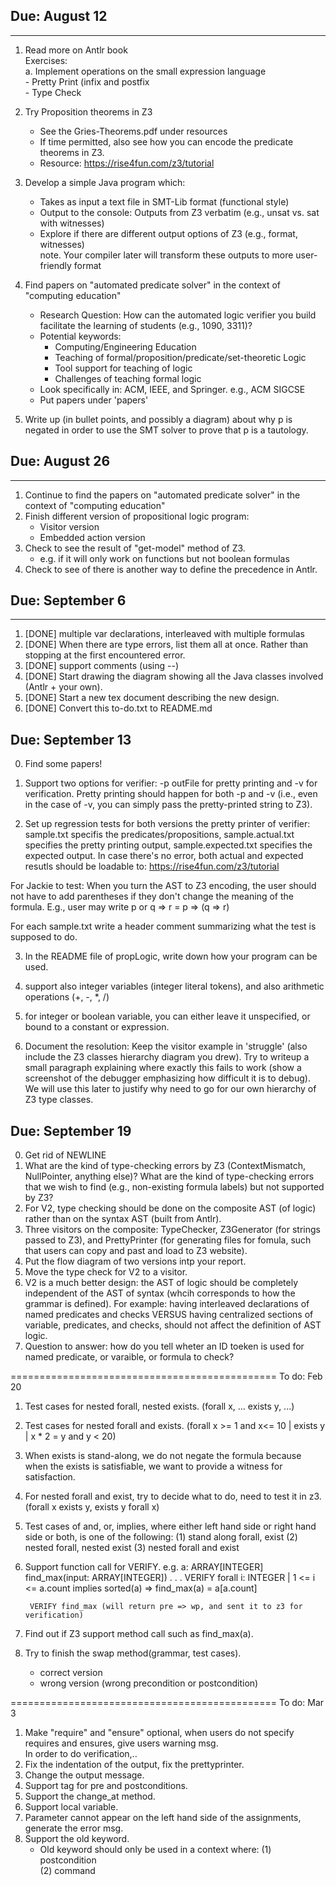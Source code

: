 ## Due: August 12
---
1. Read more on Antlr book    
    Exercises:     
        a. Implement operations on the small expression language    
            - Pretty Print (infix and postfix    
            - Type Check     

2. Try Proposition theorems in Z3    
    - See the Gries-Theorems.pdf under resources    
    - If time permitted, also see how you can encode the predicate theorems in Z3.    
    - Resource: https://rise4fun.com/z3/tutorial

3. Develop a simple Java program which:    
    - Takes as input a text file in SMT-Lib format (functional style)    
    - Output to the console: Outputs from Z3 verbatim (e.g., unsat vs. sat with witnesses)    
    - Explore if there are different output options of Z3 (e.g., format, witnesses)    
        note. Your compiler later will transform these outputs to more user-friendly format      

4. Find papers on "automated predicate solver" in the context of "computing education"    
    - Research Question: How can the automated logic verifier you build facilitate the learning of students (e.g., 1090, 3311)?    
    - Potential keywords:    
        - Computing/Engineering Education    
        - Teaching of formal/proposition/predicate/set-theoretic Logic    
        - Tool support for teaching of logic    
        - Challenges of teaching formal logic    
    - Look specifically in: ACM, IEEE, and Springer. e.g., ACM SIGCSE    
    - Put papers under 'papers'    

5. Write up (in bullet points, and possibly a diagram) about why p is negated in order to use the SMT solver 
to prove that p is a tautology.    


## Due: August 26
---
1. Continue to find the papers on "automated predicate solver" in the context of "computing education"    
2. Finish different version of propositional logic program:    
    - Visitor version    
    - Embedded action version    
3. Check to see the result of "get-model" method of Z3.    
    - e.g. if it will only work on functions but not boolean formulas
4. Check to see of there is another way to define the precedence in Antlr.    


## Due: September 6
---

1. [DONE] multiple var declarations, interleaved with multiple formulas
2. [DONE] When there are type errors, list them all at once. Rather than stopping at the first encountered error.
3. [DONE] support comments (using --)    
4. [DONE] Start drawing the diagram showing all the Java classes involved (Antlr + your own).       
5. [DONE] Start a new tex document describing the new design. 
6. [DONE] Convert this to-do.txt to README.md

## Due: September 13

0. Find some papers!

1. Support two options for verifier: -p outFile for pretty printing and -v for verification. Pretty printing should happen for both -p and -v (i.e., even in the case of -v, you can simply pass the pretty-printed string to Z3). 
2. Set up regression tests for both versions the pretty printer of verifier: sample.txt specifis the predicates/propositions, sample.actual.txt specifies the pretty printing output, sample.expected.txt specifies the expected output. In case there's no error, both actual and expected resutls should be loadable to: https://rise4fun.com/z3/tutorial

For Jackie to test: When you turn the AST to Z3 encoding, the user should not have to add parentheses if they don't change the meaning of the formula. E.g., user may write p or q => r = p => (q => r)   

For each sample.txt write a header comment summarizing what the test is supposed to do.

3. In the README file of propLogic, write down how your program can be used.    

4. support also integer variables (integer literal tokens), and also arithmetic operations (+, -, *, /) 

5. for integer or boolean variable, you can either leave it unspecified, or bound to a constant or expression.        


6. Document the resolution: Keep the visitor<BoolExpr> example in 'struggle' (also include the Z3 classes hierarchy diagram you drew). Try to writeup a small paragraph explaining where exactly this fails to work (show a screenshot of the debugger emphasizing how difficult it is to debug). We will use this later to justify why need to go for our own hierarchy of Z3 type classes.

## Due: September 19

0. Get rid of NEWLINE
1. What are the kind of type-checking errors by Z3 (ContextMismatch, NullPointer, anything else)? What are the kind of type-checking errors that we wish to find (e.g., non-existing formula labels) but not supported by Z3?
2. For V2, type checking should be done on the composite AST (of logic) rather than on the syntax AST (built from Antlr).
3. Three visitors on the composite: TypeChecker, Z3Generator (for strings passed to Z3), and PrettyPrinter (for generating files for fomula, such that users can copy and past and load to Z3 website).
4. Put the flow diagram of two versions intp your report.
5. Move the type check for V2 to a visitor.
6. V2 is a much better design: the AST of logic should be completely independent of the AST of syntax (whcih corresponds to how the grammar is defined). For example: having interleaved declarations of named predicates and checks VERSUS having centralized sections of variable, predicates, and checks, should not affect the definition of AST logic.
7. Question to answer: how do you tell wheter an ID toeken is used for named predicate, or varaible, or formula to check?


==============================================
To do: Feb 20
1. Test cases for nested forall, nested exists. (forall x, ... exists y, ...)
2. Test cases for nested forall and exists. (forall x >= 1 and x<= 10 | exists y | x * 2 = y and y < 20)
3. When exists is stand-along, we do not negate the formula because when the exists is satisfiable, we want to provide a witness for satisfaction.
4. For nested forall and exist, try to decide what to do, need to test it in z3. (forall x exists y, exists y forall x)
5. Test cases of and, or, implies, where either left hand side or right hand side or both, is one of the following:
    (1) stand along forall, exist
    (2) nested forall, nested exist
    (3) nested forall and exist
6. Support function call for VERIFY.
    e.g. 
        a: ARRAY[INTEGER]
        find_max(input: ARRAY[INTEGER])
         .
         .
         .
        VERIFY forall i: INTEGER | 1 <= i <= a.count implies sorted(a)
                => find_max(a) = a[a.count]

        VERIFY find_max (will return pre => wp, and sent it to z3 for verification)
7. Find out if Z3 support method call such as find_max(a).
8. Try to finish the swap method(grammar, test cases).
    - correct version
    - wrong version (wrong precondition or postcondition)



==============================================
To do: Mar 3        
1. Make "require" and "ensure" optional, when users do not specify requires and ensures, give users warning msg.      
    In order to do verification,..       
2. Fix the indentation of the output, fix the prettyprinter.               
3. Change the output message.             
4. Support tag for pre and postconditions.                 
5. Support the change_at method.
6. Support local variable.       
7. Parameter cannot appear on the left hand side of the assignments, generate the error msg.           
8. Support the old keyword.             
    - Old keyword should only be used in a context where:
        (1) postcondition             
        (2) command                
